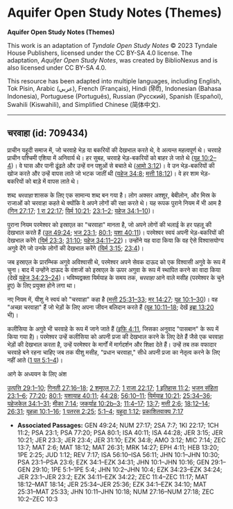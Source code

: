 # Aquifer Open Study Notes (Themes)

**Aquifer Open Study Notes (Themes)**

This work is an adaptation of *Tyndale Open Study Notes* © 2023 Tyndale House Publishers, licensed under the CC BY\-SA 4\.0 license. The adaptation, *Aquifer Open Study Notes*, was created by BiblioNexus and is also licensed under CC BY\-SA 4\.0\.

This resource has been adapted into multiple languages, including English, Tok Pisin, Arabic (عربي), French (Français), Hindi (हिंदी), Indonesian (Bahasa Indonesia), Portuguese (Português), Russian (Русский), Spanish (Español), Swahili (Kiswahili), and Simplified Chinese (简体中文).



--------------------------------

## चरवाहा (id: 709434)

प्राचीन यहूदी समाज में, जो चरवाहे भेड़ या बकरियों की देखभाल करते थे, वे अत्यन्त महत्वपूर्ण थे। चरवाहे प्राचीन पश्चिमी एशिया में अनिवार्य थे। हर सुबह, चरवाहे भेड़\-बकरियों को बाहर ले जाते थे ([यूह 10:2–4](https://ref.ly/John10:2-John10:4))। वे घास और पानी ढूंढते और उन्हें वन पशुओं से बचाते थे ([आमो 3:12](https://ref.ly/Amos3:12))। वे उन भेड़\-बकरियों की खोज करते और उन्हें वापस लाते जो भटक जातीं थी ([यहेज 34:8](https://ref.ly/Ezek34:8); [मत्ती 18:12](https://ref.ly/Matt18:12))। वे हर शाम भेड़\-बकरियों को बाड़े में वापस लाते थे।

शब्द *चरवाहा* शासक के लिए एक सामान्य शब्द बन गया है। लोग अक्सर अश्शूर, बेबीलोन, और मिस्र के राजाओं को चरवाहा कहते थे क्योंकि वे अपने लोगों की रक्षा करते थे। यह रूपक पुराने नियम में भी आम है ([गिन 27:17](https://ref.ly/Num27:17); [1 रा 22:17](https://ref.ly/1Kgs22:17); [यिर्म 10:21](https://ref.ly/Jer10:21); [23:1–2](https://ref.ly/Jer23:1-Jer23:2); [यहेज 34:1–10](https://ref.ly/Ezek34:1-Ezek34:10))।

पुराना नियम परमेश्वर को इस्राएल का "चरवाहा" मानता है, जो अपने लोगों की भलाई के हर पहलू की देखभाल करते हैं ([उत 49:24](https://ref.ly/Gen49:24); [भज 23:1](https://ref.ly/Ps23:1); [80:1](https://ref.ly/Ps80:1); [यशा 40:11](https://ref.ly/Isa40:11))। परमेश्वर स्वयं अपनी भेड़\-बकरियों की देखभाल करेंगे ([यिर्म 23:3](https://ref.ly/Jer23:3); [31:10](https://ref.ly/Jer31:10); [यहेज 34:11–22](https://ref.ly/Ezek34:11-Ezek34:22))। उन्होंने यह वादा किया कि वह ऐसे विश्वासयोग्य अगुवे देंगे जो उनके लोगों की देखभाल करेंगे ([यिर्म 3:15](https://ref.ly/Jer3:15); [23:4](https://ref.ly/Jer23:4))।

जब इस्राएल के प्रारम्भिक अगुवे अविश्वासी थे, परमेश्वर अपने सेवक दाऊद को एक विश्वासी अगुवे के रूप में चुना। बाद में उन्होंने दाऊद के वंशजों को इस्राएल के ऊपर अगुवा के रूप में स्थापित करने का वादा किया (देखें [यहेज 34:23–24](https://ref.ly/Ezek34:23-Ezek34:24))। भविष्यद्वक्ता यिर्मयाह के समय तक, *चरवाहा* आने वाले मसीह (परमेश्वर के चुने हुए) के लिए प्रयुक्त होने लगा था।

नए नियम में, यीशु ने स्वयं को "चरवाहा" कहा है ([मत्ती 25:31–33](https://ref.ly/Matt25:31-Matt25:33); [मर 14:27](https://ref.ly/Mark14:27); [यूह 10:1–30](https://ref.ly/John10:1-John10:30))। वह "अच्छा चरवाहा" हैं जो भेड़ों के लिए अपना जीवन बलिदान करते हैं ([यूह 10:11–18](https://ref.ly/John10:11-John10:18); देखें [इब्रा 13:20](https://ref.ly/Heb13:20) भी)।

कलीसिया के अगुवे भी चरवाहे के रूप में जाने जाते हैं ([इफि 4:11](https://ref.ly/Eph4:11), जिसका अनुवाद "पासबान" के रूप में किया गया है)। परमेश्वर उन्हें कलीसिया को अपनी प्रजा की देखभाल करने के लिए देते हैं जैसे एक चरवाहा भेड़ों की देखभाल करता है, उन्हें परमेश्वर के मार्गों में मार्गदर्शन और शिक्षा देते हैं। उन्हें तब तक वफादार चरवाहे बने रहना चाहिए जब तक यीशु मसीह, "प्रधान चरवाहा," सीधे अपनी प्रजा का नेतृत्व करने के लिए नहीं आते ([1 पत 5:1–4](https://ref.ly/1Pet5:1-1Pet5:4))।

आगे के अध्ययन के लिए अंश

[उत्पत्ति 29:1–10](https://ref.ly/Gen29:1-Gen29:10); [गिनती 27:16–18](https://ref.ly/Num27:16-Num27:18); [2 शमूएल 7:7](https://ref.ly/2Sam7:7); [1 राजा 22:17](https://ref.ly/1Kgs22:17); [1 इतिहास 11:2](https://ref.ly/1Chr11:2); [भजन संहिता 23:1–6](https://ref.ly/Ps23:1-Ps23:6); [77:20](https://ref.ly/Ps77:20); [80:1](https://ref.ly/Ps80:1); [यशायाह 40:11](https://ref.ly/Isa40:11); [44:28](https://ref.ly/Isa44:28); [56:10–11](https://ref.ly/Isa56:10-Isa56:11); [यिर्मयाह 10:21](https://ref.ly/Jer10:21); [25:34–36](https://ref.ly/Jer25:34-Jer25:36); [यहेजकेल 34:1–31](https://ref.ly/Ezek34:1-Ezek34:31); [मीका 7:14](https://ref.ly/Mic7:14); [जकर्याह 10:2b–3](https://ref.ly/Zech10:2-Zech10:3); [11:4–17](https://ref.ly/Zech11:4-Zech11:17); [13:7](https://ref.ly/Zech13:7); [मत्ती 2:6](https://ref.ly/Matt2:6); [18:12–14](https://ref.ly/Matt18:12-Matt18:14); [26:31](https://ref.ly/Matt26:31); [यूहन्ना 10:1–16](https://ref.ly/John10:1-John10:16); [1 पतरस 2:25](https://ref.ly/1Pet2:25); [5:1–4](https://ref.ly/1Pet5:1-1Pet5:4); [यहूदा 1:12](https://ref.ly/Jude1:12); [प्रकाशितवाक्य 7:17](https://ref.ly/Rev7:17)

* **Associated Passages:** GEN 49:24; NUM 27:17; 2SA 7:7; 1KI 22:17; 1CH 11:2; PSA 23:1; PSA 77:20; PSA 80:1; ISA 40:11; ISA 44:28; JER 3:15; JER 10:21; JER 23:3; JER 23:4; JER 31:10; EZK 34:8; AMO 3:12; MIC 7:14; ZEC 13:7; MAT 2:6; MAT 18:12; MAT 26:31; MRK 14:27; EPH 4:11; HEB 13:20; 1PE 2:25; JUD 1:12; REV 7:17; ISA 56:10–ISA 56:11; JHN 10:1–JHN 10:30; PSA 23:1–PSA 23:6; EZK 34:1–EZK 34:31; JHN 10:1–JHN 10:16; GEN 29:1–GEN 29:10; 1PE 5:1–1PE 5:4; JHN 10:2–JHN 10:4; EZK 34:23–EZK 34:24; JER 23:1–JER 23:2; EZK 34:11–EZK 34:22; ZEC 11:4–ZEC 11:17; MAT 18:12–MAT 18:14; JER 25:34–JER 25:36; EZK 34:1–EZK 34:10; MAT 25:31–MAT 25:33; JHN 10:11–JHN 10:18; NUM 27:16–NUM 27:18; ZEC 10:2–ZEC 10:3

